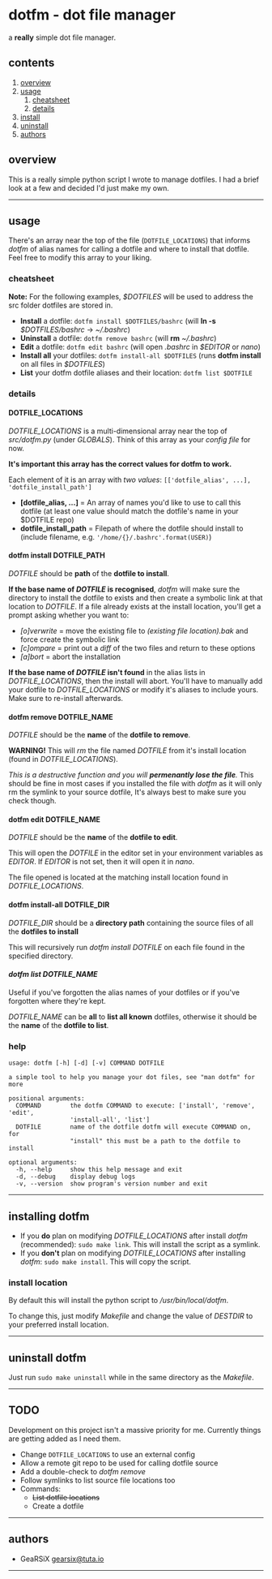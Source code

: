 # dotfm - dot file manager
a **really** simple dot file manager.

## contents
1. [overview](#overview)
2. [usage](#usage)
	1. [cheatsheet](#cheatsheet)
	2. [details](#details)
3. [install](#install)
2. [uninstall](#uninstall)
4. [authors](#authors)

## overview
This is a really simple python script I wrote to manage dotfiles. I had a brief look at a few and decided I'd just make my own.

---

## usage
There's an array near the top of the file (`DOTFILE_LOCATIONS`) that informs _dotfm_ of alias names for calling a dotfile and where to install that dotfile. Feel free to modify this array to your liking.

### cheatsheet
**Note:** For the following examples, _$DOTFILES_ will be used to address the src folder dotfiles are stored in.

- **Install** a dotfile: `dotfm install $DOTFILES/bashrc` (will **ln -s** _$DOTFILES/bashrc_ -> _~/.bashrc_)
- **Uninstall** a dotfile: `dotfm remove bashrc` (will **rm** _~/.bashrc_)
- **Edit** a dotfile: `dotfm edit bashrc` (will open _.bashrc_ in _$EDITOR_ or _nano_)
- **Install all** your dotfiles: `dotfm install-all $DOTFILES` (runs **dotfm install** on all files in _$DOTFILES_)
- **List** your dotfm dotfile aliases and their location: `dotfm list $DOTFILE`

### details
#### DOTFILE\_LOCATIONS

_DOTFILE\_LOCATIONS_ is a multi-dimensional array near the top of _src/dotfm.py_ (under _GLOBALS_). Think of this array as your _config file_ for now.

**It's important this array has the correct values for dotfm to work.**

Each element of it is an array with _two values_: `[['dotfile_alias', ...], 'dotfile_install_path']`

- **[dotfile\_alias, ...]** = An array of names you'd like to use to call this dotfile (at least one value should match the dotfile's name in your $DOTFILE repo)
- **dotfile\_install\_path** = Filepath of where the dotfile should install to (include filename, e.g. `'/home/{}/.bashrc'.format(USER)`)
  
#### dotfm install DOTFILE\_PATH
_DOTFILE_ should be **path** of the **dotfile to install**.

**If the base name of _DOTFILE_ is recognised**, _dotfm_ will make sure the directory to install the dotfile to exists and then create a symbolic link at that location to _DOTFILE_.
If a file already exists at the install location, you'll get a prompt asking whether you want to:

- _\[o\]verwrite_ = move the existing file to _(existing file location).bak_ and force create the symbolic link
- _\[c\]ompare_ = print out a _diff_ of the two files and return to these options
- _\[a\]bort_ = abort the installation

**If the base name of _DOTFILE_ isn't found** in the alias lists in _DOTFILE\_LOCATIONS_, then the install will abort. You'll have to manually add your dotfile to _DOTFILE_LOCATIONS_ or modify it's aliases to include yours. Make sure to re-install afterwards.

#### dotfm remove DOTFILE\_NAME
_DOTFILE_  should be the **name** of the **dotfile to remove**.

**WARNING!** This will _rm_ the file named _DOTFILE_ from it's install location (found in _DOTFILE\_LOCATIONS_).

_This is a destructive function and you will **permenantly lose the file**._ This should be fine in most cases if you installed the file with _dotfm_ as it will only rm the symlink to your source dotfile, It's always best to make sure you check though. 

#### dotfm edit DOTFILE\_NAME
_DOTFILE_ should be the **name** of the **dotfile to edit**.

This will open the _DOTFILE_ in the editor set in your environment variables as _EDITOR_. If _EDITOR_ is not set, then it will open it in _nano_.

The file opened is located at the matching install location found in _DOTFILE\_LOCATIONS_.

#### dotfm install-all DOTFILE\_DIR
_DOTFILE_DIR_ should be a **directory path** containing the source files of all the **dotfiles to install**

This will recursively run _dotfm install DOTFILE_ on each file found in the specified directory.

#### _dotfm list DOTFILE\_NAME_
Useful if you've forgotten the alias names of your dotfiles or if you've forgotten where they're kept.

_DOTFILE\_NAME_ can be **all** to **list all known** dotfiles, otherwise it should be the **name** of the **dotfile to list**.

### help

	usage: dotfm [-h] [-d] [-v] COMMAND DOTFILE
	
	a simple tool to help you manage your dot files, see "man dotfm" for more
	
	positional arguments:
	  COMMAND        the dotfm COMMAND to execute: ['install', 'remove', 'edit',
	                 'install-all', 'list']
	  DOTFILE        name of the dotfile dotfm will execute COMMAND on, for
	                 "install" this must be a path to the dotfile to install
	
	optional arguments:
	  -h, --help     show this help message and exit
	  -d, --debug    display debug logs
	  -v, --version  show program's version number and exit

---

## installing dotfm
- If you **do** plan on modifying _DOTFILE\_LOCATIONS_ after install _dotfm_ (recommended): `sudo make link`. This will install the script as a symlink.
- If you **don't** plan on modifying _DOTFILE\_LOCATIONS_ after installing _dotfm_: `sudo make install`. This will copy the script.

### install location
By default this will install the python script to _/usr/bin/local/dotfm_.

To change this, just modify _Makefile_ and change the value of _DESTDIR_ to your preferred install location.

---

## uninstall dotfm
Just run `sudo make uninstall` while in the same directory as the _Makefile_.

---

## TODO
Development on this project isn't a massive priority for me. Currently things are getting added as I need them.

- Change `DOTFILE_LOCATIONS` to use an external config
- Allow a remote git repo to be used for calling dotfile source
- Add a double-check to _dotfm remove_
- Follow symlinks to list source file locations too
- Commands:
  - <s>List dotfile locations</s>
  - Create a dotfile

---

## authors
- GeaRSiX <gearsix@tuta.io>

---
